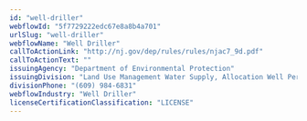 ```yaml
---
id: "well-driller"
webflowId: "5f7729222edc67e8a8b4a701"
urlSlug: "well-driller"
webflowName: "Well Driller"
callToActionLink: "http://nj.gov/dep/rules/rules/njac7_9d.pdf"
callToActionText: ""
issuingAgency: "Department of Environmental Protection"
issuingDivision: "Land Use Management Water Supply, Allocation Well Permitting and Regulation"
divisionPhone: "(609) 984-6831"
webflowIndustry: "Well Driller"
licenseCertificationClassification: "LICENSE"
---
```


